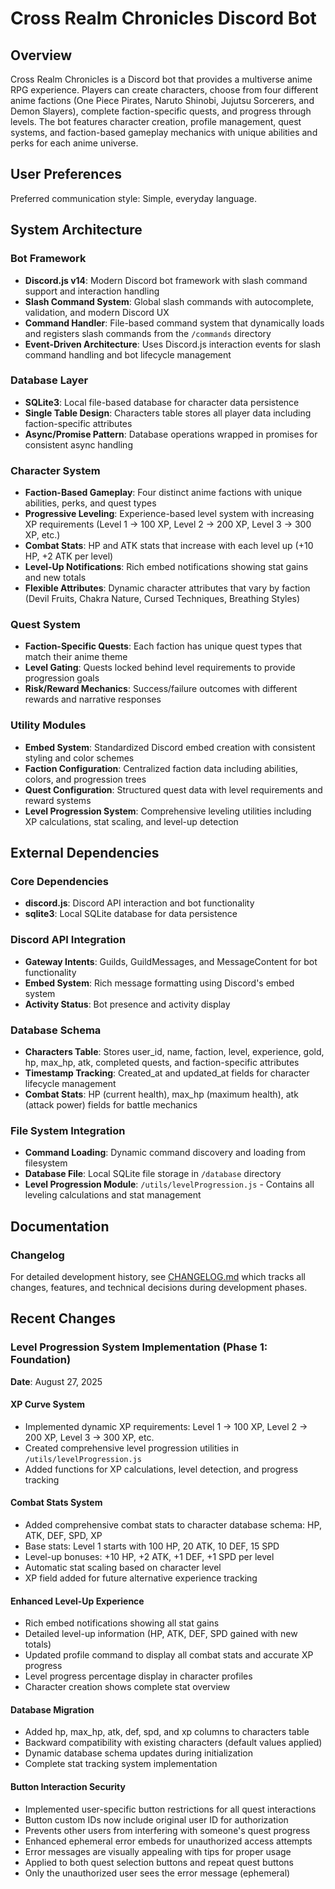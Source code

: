 # Cross Realm Chronicles Discord Bot

## Overview

Cross Realm Chronicles is a Discord bot that provides a multiverse anime RPG experience. Players can create characters, choose from four different anime factions (One Piece Pirates, Naruto Shinobi, Jujutsu Sorcerers, and Demon Slayers), complete faction-specific quests, and progress through levels. The bot features character creation, profile management, quest systems, and faction-based gameplay mechanics with unique abilities and perks for each anime universe.

## User Preferences

Preferred communication style: Simple, everyday language.

## System Architecture

### Bot Framework
- **Discord.js v14**: Modern Discord bot framework with slash command support and interaction handling
- **Slash Command System**: Global slash commands with autocomplete, validation, and modern Discord UX
- **Command Handler**: File-based command system that dynamically loads and registers slash commands from the `/commands` directory
- **Event-Driven Architecture**: Uses Discord.js interaction events for slash command handling and bot lifecycle management

### Database Layer
- **SQLite3**: Local file-based database for character data persistence
- **Single Table Design**: Characters table stores all player data including faction-specific attributes
- **Async/Promise Pattern**: Database operations wrapped in promises for consistent async handling

### Character System
- **Faction-Based Gameplay**: Four distinct anime factions with unique abilities, perks, and quest types
- **Progressive Leveling**: Experience-based level system with increasing XP requirements (Level 1 → 100 XP, Level 2 → 200 XP, Level 3 → 300 XP, etc.)
- **Combat Stats**: HP and ATK stats that increase with each level up (+10 HP, +2 ATK per level)
- **Level-Up Notifications**: Rich embed notifications showing stat gains and new totals
- **Flexible Attributes**: Dynamic character attributes that vary by faction (Devil Fruits, Chakra Nature, Cursed Techniques, Breathing Styles)

### Quest System
- **Faction-Specific Quests**: Each faction has unique quest types that match their anime theme
- **Level Gating**: Quests locked behind level requirements to provide progression goals
- **Risk/Reward Mechanics**: Success/failure outcomes with different rewards and narrative responses

### Utility Modules
- **Embed System**: Standardized Discord embed creation with consistent styling and color schemes
- **Faction Configuration**: Centralized faction data including abilities, colors, and progression trees
- **Quest Configuration**: Structured quest data with level requirements and reward systems
- **Level Progression System**: Comprehensive leveling utilities including XP calculations, stat scaling, and level-up detection

## External Dependencies

### Core Dependencies
- **discord.js**: Discord API interaction and bot functionality
- **sqlite3**: Local SQLite database for data persistence

### Discord API Integration
- **Gateway Intents**: Guilds, GuildMessages, and MessageContent for bot functionality
- **Embed System**: Rich message formatting using Discord's embed system
- **Activity Status**: Bot presence and activity display

### Database Schema
- **Characters Table**: Stores user_id, name, faction, level, experience, gold, hp, max_hp, atk, completed quests, and faction-specific attributes
- **Timestamp Tracking**: Created_at and updated_at fields for character lifecycle management
- **Combat Stats**: HP (current health), max_hp (maximum health), atk (attack power) fields for battle mechanics

### File System Integration
- **Command Loading**: Dynamic command discovery and loading from filesystem
- **Database File**: Local SQLite file storage in `/database` directory
- **Level Progression Module**: `/utils/levelProgression.js` - Contains all leveling calculations and stat management

## Documentation

### Changelog
For detailed development history, see [CHANGELOG.md](./CHANGELOG.md) which tracks all changes, features, and technical decisions during development phases.

## Recent Changes

### Level Progression System Implementation (Phase 1: Foundation)
**Date**: August 27, 2025

#### XP Curve System
- Implemented dynamic XP requirements: Level 1 → 100 XP, Level 2 → 200 XP, Level 3 → 300 XP, etc.
- Created comprehensive level progression utilities in `/utils/levelProgression.js`
- Added functions for XP calculations, level detection, and progress tracking

#### Combat Stats System
- Added comprehensive combat stats to character database schema: HP, ATK, DEF, SPD, XP
- Base stats: Level 1 starts with 100 HP, 20 ATK, 10 DEF, 15 SPD
- Level-up bonuses: +10 HP, +2 ATK, +1 DEF, +1 SPD per level
- Automatic stat scaling based on character level
- XP field added for future alternative experience tracking

#### Enhanced Level-Up Experience
- Rich embed notifications showing all stat gains
- Detailed level-up information (HP, ATK, DEF, SPD gained with new totals)
- Updated profile command to display all combat stats and accurate XP progress
- Level progress percentage display in character profiles
- Character creation shows complete stat overview

#### Database Migration
- Added hp, max_hp, atk, def, spd, and xp columns to characters table
- Backward compatibility with existing characters (default values applied)
- Dynamic database schema updates during initialization
- Complete stat tracking system implementation

#### Button Interaction Security
- Implemented user-specific button restrictions for all quest interactions
- Button custom IDs now include original user ID for authorization
- Prevents other users from interfering with someone's quest progress
- Enhanced ephemeral error embeds for unauthorized access attempts
- Error messages are visually appealing with tips for proper usage
- Applied to both quest selection buttons and repeat quest buttons
- Only the unauthorized user sees the error message (ephemeral)